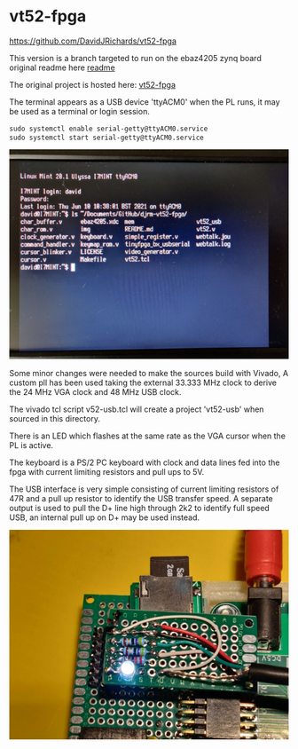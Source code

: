 # vt52-fpga

https://github.com/DavidJRichards/vt52-fpga

This version is a branch targeted to run on the ebaz4205 zynq board
original readme here [readme](./vt52-fpga.md)

The original project is hosted here: [vt52-fpga](https://github.com/AndresNavarro82/vt52-fpga)

The terminal appears as a USB device 'ttyACM0' when the PL runs, it may be used as a terminal or login session.

```
sudo systemctl enable serial-getty@ttyACM0.service
sudo systemctl start serial-getty@ttyACM0.service
```

![VGA Login session](./img/USB-ttyACM0-login.jpg)


Some minor changes were needed to make the sources build with Vivado, A custom pll has been used taking the external 33.333 MHz clock to derive the 24 MHz VGA clock and 48 MHz USB clock.

The vivado tcl script v52-usb.tcl will create a project 'vt52-usb' when sourced in this directory.

There is an LED which flashes at the same rate as the VGA cursor when the PL is active.

The keyboard is a PS/2 PC keyboard with clock and data lines fed into the fpga with current limiting resistors and pull ups to 5V.

The USB interface is very simple consisting of current limiting resistors of 47R and a pull up resistor to identify the USB transfer speed. A separate output is used to pull the D+ line high through 2k2 to identify full speed USB, an internal pull up on D+ may be used instead.

![USB interface](./img/USB-UART-interface.jpg)



